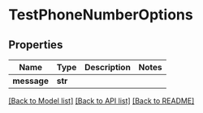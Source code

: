 # TestPhoneNumberOptions

## Properties
Name | Type | Description | Notes
------------ | ------------- | ------------- | -------------
**message** | **str** |  | 

[[Back to Model list]](../README#documentation-for-models) [[Back to API list]](../README#documentation-for-api-endpoints) [[Back to README]](../README)


